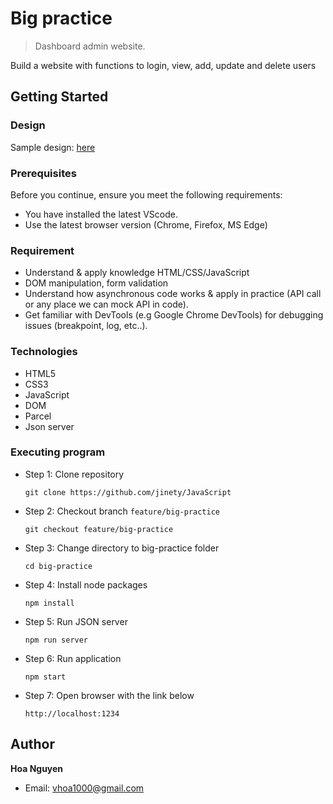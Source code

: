 # Big practice
> Dashboard admin website.

Build a website with functions to login, view, add, update and delete users
## Getting Started 
### Design
Sample design: [here](https://www.figma.com/file/HvVVTlNLg4kfbQZOQrgTKT/Web-Admin-Dashboard---Free-2022-(Community)?node-id=0%3A328)
### Prerequisites
Before you continue, ensure you meet the following requirements:
* You have installed the latest VScode.
* Use the latest browser version (Chrome, Firefox, MS Edge)
### Requirement
* Understand & apply knowledge HTML/CSS/JavaScript 
* DOM manipulation, form validation
* Understand how asynchronous code works & apply in practice (API call or any place we can mock API in code).
* Get familiar with DevTools (e.g Google Chrome DevTools) for debugging issues (breakpoint, log, etc..).
### Technologies
* HTML5
* CSS3
* JavaScript
* DOM
* Parcel
* Json server
### Executing program
* Step 1: Clone repository 
  ```
  git clone https://github.com/jinety/JavaScript
  ```
* Step 2: Checkout branch `feature/big-practice`
  ```
  git checkout feature/big-practice
  ```
* Step 3: Change directory to big-practice folder 
  ```
  cd big-practice
  ```
* Step 4: Install node packages 
  ```
  npm install
  ```
* Step 5: Run JSON server
  ```
  npm run server
  ```
* Step 6: Run application
  ```
  npm start
  ```
* Step 7: Open browser with the link below
  ```
  http://localhost:1234
  ```
## Author
**Hoa Nguyen**
* Email: <vhoa1000@gmail.com>
  